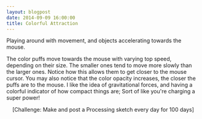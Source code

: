 ```yaml
---
layout: blogpost
date: 2014-09-09 16:00:00
title: Colorful Attraction
---
```


Playing around with movement, and objects accelerating towards the mouse.

<canvas data-processing-sources="/Scripts/AccelerationTowardsMouse.pde"></canvas>

The color puffs move towards the mouse with varying top speed, depending on their size. The smaller ones tend to move more slowly than the larger ones. Notice how this allows them to get closer to the mouse cursor. You may also notice that the color opacity increases, the closer the puffs are to the mouse. I like the idea of gravitational forces, and having a colorful indicator of how compact things are; Sort of like you're charging a super power!

<center>[Challenge: Make and post a Processing sketch every day for 100 days]</center>